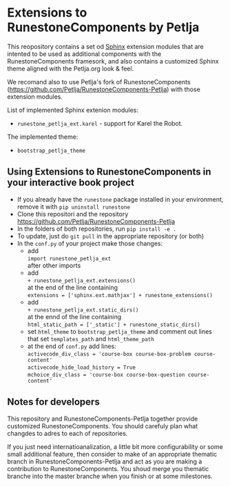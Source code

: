 # Extensions to RunestoneComponents by Petlja

This reopository contains a set od [Sphinx](http://www.sphinx-doc.org) extension modules that are intented to be used as additional components with the RunestoneComponents framesork, and also contains a customized Sphinx theme aligned with the Petlja.org look & feel.

We recomand also to use Petlja's fork of RunestoneComponents (https://github.com/Petlja/RunestoneComponents-Petlja) with those extension modules. 

List of implemented Sphinx extenion modules:
- `runestone_petlja_ext.karel` - support for Karel the Robot.

The implemented theme:
- `bootstrap_petlja_theme`

## Using Extensions to RunestoneComponents in your interactive book project

- If you already have the `runestone` package installed in your environment, remove it with `pip uninstall runestone`
- Clone this repositori and the repository https://github.com/Petlja/RunestoneComponents-Petlja 
- In the folders of both repositories, run `pip install -e .` 
- To update, just do `git pull` in the appropriate repository (or both)
- In the `conf.py` of your project make those changes:
    - add  
    `import runestone_petlja_ext`  
    after other imports
    - add  
    `+ runestone_petlja_ext.extensions()`  
    at the end of the line containing  
    `extensions = ['sphinx.ext.mathjax'] + runestone_extensions()`
    - add  
    `+ runestone_petlja_ext.static_dirs()`  
    at the ennd of the line containing  
    `html_static_path = ['_static'] + runestone_static_dirs()`
    - set `html_theme` to `bootstrap_petlja_theme` and comment out lines that set `templates_path` and `html_theme_path`
    - at the end of `conf.py` add lines:  
    `activecode_div_class = 'course-box course-box-problem course-content'`  
    `activecode_hide_load_history = True`  
    `mchoice_div_class = 'course-box course-box-question course-content'`

## Notes for developers

This repository and RunestoneComponents-Petlja together provide customized RunestoneComponents. You should carefuly plan what changdes to adres to each of repositories.

If you just need internatioanalization, a little bit more configurability or some small additional feature, then consider to make of an appropriate thematic branch in RunestoneComponents-Petlja and act as you are making a contribution to RunestoneComponents. You shoud merge you thematic branche into the master branche when you finish or at some milestones.

